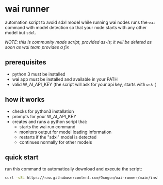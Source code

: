 # wai runner
automation script to avoid sdxl model while running wai nodes
runs the `wai` command with model detection so that your node starts with any other model but `sdxl`.

*NOTE: this is community made script, provided as-is; it will be deleted as soon as wai team provides a fix*

## prerequisites
- python 3 must be installed
- wai app must be installed and available in your PATH
- valid W_AI_API_KEY (the script will ask for your api key, starts with `wsk-`)

## how it works
- checks for python3 installation
- prompts for your W_AI_API_KEY
- creates and runs a python script that:
  - starts the wai run command
  - monitors output for model loading information
  - restarts if the "sdxl" model is detected
  - continues normally for other models

## quick start

run this command to automatically download and execute the script:

```bash
curl -sSL https://raw.githubusercontent.com/Oxngon/wai-runner/main/install.sh | bash

